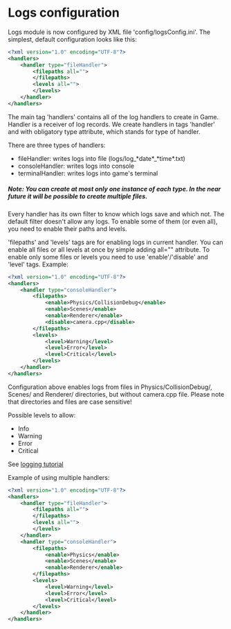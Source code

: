 # Logs configuration
Logs module is now configured by XML file 'config/logsConfig.ini'. The simplest, default configuration looks like this:
```xml
<?xml version="1.0" encoding="UTF-8"?>
<handlers>
    <handler type="fileHandler">
        <filepaths all="">
        </filepaths>
        <levels all="">
        </levels>
    </handler>
</handlers>
```

The main tag 'handlers' contains all of the log handlers to create in Game. Handler is a receiver of log records. We create handlers in tags 'handler' and with obligatory type attribute, which stands for type of handler.

There are three types of handlers:
- fileHandler: writes logs into file (logs/log_\*date\*_\*time\*.txt)
- consoleHandler: writes logs into console
- terminalHandler: writes logs into game's terminal

##### Note: You can create at most only one instance of each type. In the near future it will be possible to create multiple files.

Every handler has its own filter to know which logs save and which not. The default filter doesn't allow any logs. To enable some of them (or even all), you need to enable their paths and levels.

'filepaths' and 'levels' tags are for enabling logs in current handler. You can enable all files or all levels at once by simple adding all="" attribute. To enable only some files or levels you need to use 'enable'/'disable' and 'level' tags. Example:
```xml
<?xml version="1.0" encoding="UTF-8"?>
<handlers>
    <handler type="consoleHandler">
        <filepaths>
            <enable>Physics/CollisionDebug</enable>
            <enable>Scenes</enable>
            <enable>Renderer</enable>
            <disable>camera.cpp</disable>
        </filepaths>
        <levels>
            <level>Warning</level>
            <level>Error</level>
            <level>Critical</level>
        </levels>
    </handler>
</handlers>
```
Configuration above enables logs from files in Physics/CollisionDebug/, Scenes/ and Renderer/ directories, but without camera.cpp file. Please note that directories and files are case sensitive!

Possible levels to allow:
- Info
- Warning
- Error
- Critical

See [logging tutorial](loggingTutorial.md)

Example of using multiple handlers:
```xml
<?xml version="1.0" encoding="UTF-8"?>
<handlers>
    <handler type="fileHandler">
        <filepaths all="">
        </filepaths>
        <levels all="">
        </levels>
    </handler>
    <handler type="consoleHandler">
        <filepaths>
            <enable>Physics</enable>
            <enable>Scenes</enable>
            <enable>Renderer</enable>
        </filepaths>
        <levels>
            <level>Warning</level>
            <level>Error</level>
            <level>Critical</level>
        </levels>
    </handler>
</handlers>
```
